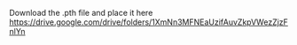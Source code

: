 Download the .pth file and place it here
https://drive.google.com/drive/folders/1XmNn3MFNEaUzifAuvZkpVWezZjzFnlYn

